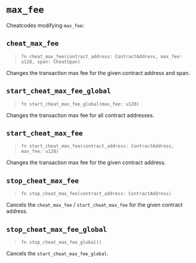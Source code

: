# `max_fee`

Cheatcodes modifying `max_fee`:

## `cheat_max_fee`
> `fn cheat_max_fee(contract_address: ContractAddress, max_fee: u128, span: CheatSpan)`

Changes the transaction max fee for the given contract address and span.

## `start_cheat_max_fee_global`
> `fn start_cheat_max_fee_global(max_fee: u128)`

Changes the transaction max fee for all contract addresses.

## `start_cheat_max_fee`
> `fn start_cheat_max_fee(contract_address: ContractAddress, max_fee: u128)`

Changes the transaction max fee for the given contract address.

## `stop_cheat_max_fee`
> `fn stop_cheat_max_fee(contract_address: ContractAddress)`

Cancels the `cheat_max_fee` / `start_cheat_max_fee` for the given contract address.

## `stop_cheat_max_fee_global`
> `fn stop_cheat_max_fee_global()`

Cancels the `start_cheat_max_fee_global`.
